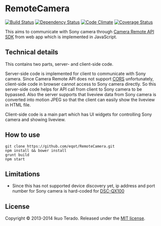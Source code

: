 # RemoteCamera

[![Build Status](https://travis-ci.org/eqot/RemoteCamera.png?branch=master)](https://travis-ci.org/eqot/RemoteCamera)
[![Dependency Status](https://gemnasium.com/eqot/RemoteCamera.png)](https://gemnasium.com/eqot/RemoteCamera)
[![Code Climate](https://codeclimate.com/github/eqot/RemoteCamera.png)](https://codeclimate.com/github/eqot/RemoteCamera)
[![Coverage Status](https://coveralls.io/repos/eqot/RemoteCamera/badge.png)](https://coveralls.io/r/eqot/RemoteCamera)

This aims to communicate with Sony camera through [Camera Remote API SDK](http://developer.sony.com/develop/cameras/) from web app which is implemented in JavaScript.


## Technical details

This contains two parts, server- and client-side code.

Server-side code is implemented for client to communicate with Sony camera.
Since Camera Remote API does not support [CORS](http://www.w3.org/TR/cors/) unfortunately, client-side code in browser cannot access to Sony camera directly. So this server-side code helps for API call from client to Sony camera to be bypassed.
Also the server supports that liveview data from Sony camera is converted into motion JPEG so that the client can easily show the liveview in HTML file.

Client-side code is a main part which has UI widgets for controlling Sony camera and showing liveview.


## How to use

```
git clone https://github.com/eqot/RemoteCamera.git
npm install && bower install
grunt build
npm start
```


## Limitations

* Since this has not supported device discovery yet, ip address and port number for Sony camera is hard-coded for [DSC-QX100](http://developer.sony.com/devices/cameras/sony-smartphone-attachable-lens-style-camera-dsc-qx100/)


## License

Copyright &copy; 2013-2014 Ikuo Terado. Released under the [MIT license](http://www.opensource.org/licenses/mit-license.php).

